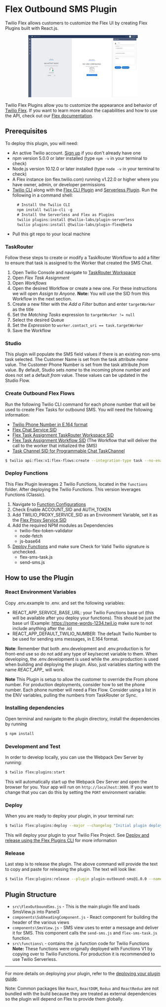# Flex Outbound SMS Plugin

Twilio Flex allows customers to customize the Flex UI by creating Flex Plugins built with React.js. 

<p align="center">
    <img src="assets/FlexOutboundSms.png" height="200" >

Twilio Flex Plugins allow you to customize the appearance and behavior of [Twilio Flex](https://www.twilio.com/flex). If you want to learn more about the capabilities and how to use the API, check out our [Flex documentation](https://www.twilio.com/docs/flex).

## Prerequisites

To deploy this plugin, you will need:
- An active Twilio account. [Sign up](https://www.twilio.com/try-twilio) if you don't already have one
- npm version 5.0.0 or later installed (type `npm -v` in your terminal to check)
- Node.js version 10.12.0 or later installed (type `node -v` in your terminal to check)
- A Flex instance (on flex.twilio.com) running v1.22.0 or higher where you have owner, admin, or developer permissions
- [Twilio CLI](https://www.twilio.com/docs/twilio-cli/quickstart#install-twilio-cli) along with the [Flex CLI Plugin](https://www.twilio.com/docs/twilio-cli/plugins#available-plugins) and [Serverless Plugin](https://www.twilio.com/docs/twilio-cli/plugins#available-plugins). Run the following in a command shell:
   ```
     # Install the Twilio CLI
     npm install twilio-cli -g
     # Install the Serverless and Flex as Plugins
     twilio plugins:install @twilio-labs/plugin-serverless
     twilio plugins:install @twilio-labs/plugin-flex@beta
   ```
- Pull this git repo to your local machine

### TaskRouter
Follow these steps to create or modify a TaskRouter Workflow to add a filter to ensure that task is assigned to the Worker that created the SMS Chat.  

1. Open Twilio Console and navigate to [TaskRouter Workspace](https://www.twilio.com/console/taskrouter/workspaces)
2. Open *Flex Task Assignment*
3. Open *Workflows*
4. Open the desired Workflow or create a new one.  For these instructions we will open *Assign to Anyone*. **Note:** You will use the SID from this Workflow in the next section. 
5. Create a new filter with the *Add a Filter* button and enter `targetWorker` as the title
6. Set the *Matching Tasks* expression to `targetWorker != null`
7. Select the desired Queue
8. Set the *Expression* to `worker.contact_uri == task.targetWorker`
9. Save the Workflow

### Studio
This plugin will populate the SMS field values if there is an existing non-sms task selected. The Customer Name is set from the task attribute *name* value. The Customer Phone Number is set from the task attribute *from* value. By default, Studio sets *name* to the incoming phone number and does not set a default *from* value. These values can be updated in the Studio Flow.

### Create Outbound Flex Flows

Run the following Twilio CLI command for each phone number that will be used to create Flex Tasks for outbound SMS. You will need the following information:
   * [Twilio Phone Number in E.164 format]()
   * [Flex Chat Service SID](https://www.twilio.com/console/chat/dashboard)
   * [Flex Task Assignment TaskRouter Workspace SID](https://www.twilio.com/console/taskrouter/workspaces)
   * [Flex Task Assignment Workflow SID](https://www.twilio.com/console/taskrouter/workspaces) (The Workflow that will deliver the call to the worker that initialized the SMS)
   * [Task Channel SID for Programmable Chat TaskChannel](https://www.twilio.com/console/taskrouter/workspaces)

```bash
$ twilio api:flex:v1:flex-flows:create --integration-type task --no-enabled  --friendly-name "Outbound Flex Flow" --channel-type sms --contact-identity +XXXXXXXXXXX --chat-service-sid ISXXXXXXXXXXXXXXXXXXXXXXXXXXXXXXXX --integration.workspace-sid WSXXXXXXXXXXXXXXXXXXXXXXXXXXXXXXXX --integration.workflow-sid WWXXXXXXXXXXXXXXXXXXXXXXXXXXXXXXXX --integration.channel TCXXXXXXXXXXXXXXXXXXXXXXXXXXXXXXXX --janitor-enabled
```

### Deploy Functions

This Flex Plugin leverages 2 Twilio Functions, located in the `functions` folder. After deploying the Twilio Functions. This version leverages Functions (Classic).

1. Navigate to [Function Configurations](https://www.twilio.com/console/functions/configure)
2. Check Enable ACCOUNT_SID and AUTH_TOKEN
3. Add TWILIO_PROXY_SERVICE_SID as an Environment Variable, set it as the [Flex Proxy Service SID](https://www.twilio.com/console/proxy)
4. Add the required NPM modules as Dependencies
   * twilio-flex-token-validator
   * node-fetch
   * js-base64
5. [Deploy Functions](https://www.twilio.com/console/functions/manage) and make sure Check for Valid Twilio signature is unchecked. 
   * flex-sms-task.js
   * send-sms.js

## How to use the Plugin

### React Environment Variables

Copy .env.example to .env. and set the following variables:
   * REACT_APP_SERVICE_BASE_URL: your Twilio Functions base url (this will be available after you deploy your functions). This should be just the base url (Example: https://some-words-1234.twil.io make sure to not include anything after the .io) 
   * REACT_APP_DEFAULT_TWILIO_NUMBER: The default Twilio Number to be used for sending sms messages, in E.164 format. 

  **Note**: Remember that both .env.development and .env.production is for front-end use so do not add any type of key/secret variable to them. When developing, the .env.development is used while the .env.production is used when building and deploying the plugin. Also, just variables starting with the name *REACT_APP_* will work.

  **Note** This Plugin is setup to allow the customer to override the From phone number. For production deployments, consider how to set the phone number.  Each phone number will need a Flex Flow.  Consider using a list in the ENV variables, pulling the numbers from TaskRouter or Sync. 

### Installing dependencies 
Open terminal and navigate to the plugin directory, install the dependencies by running 

```bash
$ npm install
```

### Development and Test

In order to develop locally, you can use the Webpack Dev Server by running:

```bash
$ twilio flex:plugins:start
```

This will automatically start up the Webpack Dev Server and open the browser for you. Your app will run on `http://localhost:3000`. If you want to change that you can do this by setting the `PORT` environment variable:

### Deploy

When you are ready to deploy your plugin, in your terminal run:

```bash
$ twilio flex:plugins:deploy --major --changelog "Initial plugin deployment" --description "Flex Outbound SMS Plugin"
```

This will deploy your plugin to your Twilio Flex Project. See [Deploy and release using the Flex Plugins CLI](https://www.twilio.com/docs/flex/developer/plugins/cli/deploy-and-release#deploying-a-major-version-of-a-plugin) for more information

### Release
Last step is to release the plugin.  The above command will provide the text to copy and paste for releasing the plugin. The text will look like:

```bash
$ twilio flex:plugins:release --plugin plugin-outbound-sms@1.0.0 --name "Autogenerated Release " --description "The description of this Flex Plugin Configuration"
```

## Plugin Structure

- `src\FlexOutboundSms.js` - This is the main plugin file and loads SmsView.js into Panel3
- `components\SubheadingComponent.js` - React component for building the header of the various views
- `components\SmsView.js` - SMS view uses to enter a message and deliver it for SMS.  This component calls the `send-sms.js` and `flex-sms-task.js` function.
- `src\functions\` - contains the .js function code for Twilio Functions  **Note:** These functions were originally deployed with Functions V1 by copying over to Twilio Functions. For production it is recommended to use Twilio Serverless. 


---
For more details on deploying your plugin, refer to the [deploying your plugin guide](https://www.twilio.com/docs/flex/plugins#deploying-your-plugin).

Note: Common packages like `React`, `ReactDOM`, `Redux` and `ReactRedux` are not bundled with the build because they are treated as external dependencies so the plugin will depend on Flex to provide them globally.